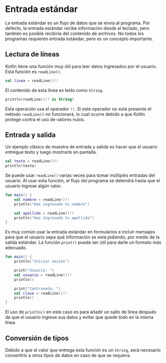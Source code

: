 # Entrada estándar

La entrada estándar es un flujo de datos que se envía al programa.
Por defecto, la entrada estándar recibe información desde el teclado, pero también es posible recibirla del contenido de archivos.
No todos los programas requieren entrada estándar, pero es un concepto importante.

## Lectura de líneas

Kotlin tiene una función muy útil para leer datos ingresados por el usuario.
Esta función es `readLine()`.

```kotlin
val linea = readLine()!!
```

El contenido de esta línea es leído como `String`.

```kotlin
println(readLine()!! is String)
```

Esta operación usa el operador `!!`.
Si este operador no está presente el método `readLine()` no funcionará, lo cual ocurre debido a que Kotlin protege contra el uso de valores nulos.

## Entrada y salida

Un ejemplo clásico de muestra de entrada y salida es hacer que el usuario entregue texto y luego mostrarlo en pantalla.

```kotlin
val texto = readLine()!!
println(texto)
```

Se puede usar `readLine()` varias veces para tomar múltiples entradas del usuario.
Al usar esta función, el flujo del programa se detendrá hasta que el usuario ingrese algún valor.

```kotlin
fun main() {
    val nombre = readLine()!!
    println("Has ingresado tu nombre")

    val apellido = readLine()!!
    println("Has ingresado tu apellido")
}
```

Es muy común usar la entrada estándar en formularios e incluir mensajes para que el usuario sepa qué información se está pidiendo, por medio de la salida estándar.
La función `print()` puede ser útil para darle un formato más adecuado.

```kotlin
fun main() {
    println("Iniciar sesión")

    print("Usuario: ")
    val usuario = readLine()!!
    println()

    print("Contraseña: ")
    val clave = readLine()!!
    println()
}
```

El uso de `println()` en este caso es para añadir un salto de línea después de que el usuario ingrese sus datos y evitar que quede todo en la misma línea.

## Conversión de tipos

Debido a que el valor que entrega esta función es un `String`, será necesario convertirlo a otros tipos de datos en caso de que se requiera.

```kotlin
```
